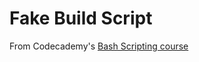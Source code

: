 # Fake Build Script

From Codecademy's [Bash Scripting course](https://www.codecademy.com/courses/learn-the-command-line/projects/bash-scripting-p)